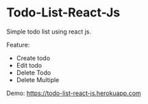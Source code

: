 # Todo-List-React-Js
Simple todo list using react js.

Feature:
- Create todo
- Edit todo
- Delete Todo
- Delete Multiple

Demo:
https://todo-list-react-js.herokuapp.com
